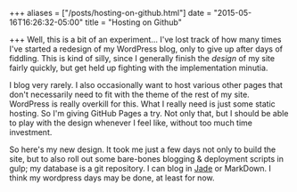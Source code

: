 +++
aliases = ["/posts/hosting-on-github.html"]
date = "2015-05-16T16:26:32-05:00"
title = "Hosting on Github"

+++
Well, this is a bit of an experiment... I've lost track of how many times I've started a redesign of my WordPress blog, only to give up after days of fiddling.  This is kind of silly, since I generally finish the *design* of my site fairly quickly, but get held up fighting with the implementation minutia.

I blog very rarely.  I also occasionally want to host various other pages that don't necessarily need to fit with the theme of the rest of my site.  WordPress is really overkill for this.  What I really need is just some static hosting.  So I'm giving GitHub Pages a try.  Not only that, but I should be able to play with the design whenever I feel like, without too much time investment.

So here's my new design.  It took me just a few days not only to build the site, but to also roll out some bare-bones blogging & deployment scripts in gulp; my database is a git repository.  I can blog in <a href="http://jade-lang.com/">Jade</a> or MarkDown.  I think my wordpress days may be done, at least for now.
